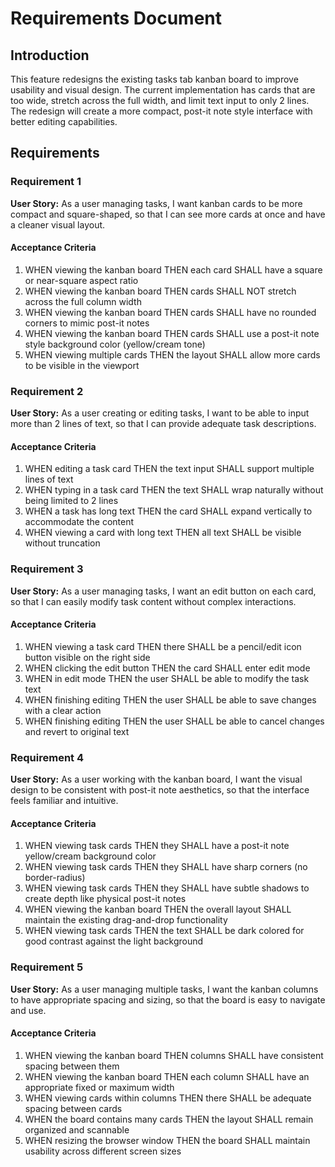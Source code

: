 # Requirements Document

## Introduction

This feature redesigns the existing tasks tab kanban board to improve usability and visual design. The current implementation has cards that are too wide, stretch across the full width, and limit text input to only 2 lines. The redesign will create a more compact, post-it note style interface with better editing capabilities.

## Requirements

### Requirement 1

**User Story:** As a user managing tasks, I want kanban cards to be more compact and square-shaped, so that I can see more cards at once and have a cleaner visual layout.

#### Acceptance Criteria

1. WHEN viewing the kanban board THEN each card SHALL have a square or near-square aspect ratio
2. WHEN viewing the kanban board THEN cards SHALL NOT stretch across the full column width
3. WHEN viewing the kanban board THEN cards SHALL have no rounded corners to mimic post-it notes
4. WHEN viewing the kanban board THEN cards SHALL use a post-it note style background color (yellow/cream tone)
5. WHEN viewing multiple cards THEN the layout SHALL allow more cards to be visible in the viewport

### Requirement 2

**User Story:** As a user creating or editing tasks, I want to be able to input more than 2 lines of text, so that I can provide adequate task descriptions.

#### Acceptance Criteria

1. WHEN editing a task card THEN the text input SHALL support multiple lines of text
2. WHEN typing in a task card THEN the text SHALL wrap naturally without being limited to 2 lines
3. WHEN a task has long text THEN the card SHALL expand vertically to accommodate the content
4. WHEN viewing a card with long text THEN all text SHALL be visible without truncation

### Requirement 3

**User Story:** As a user managing tasks, I want an edit button on each card, so that I can easily modify task content without complex interactions.

#### Acceptance Criteria

1. WHEN viewing a task card THEN there SHALL be a pencil/edit icon button visible on the right side
2. WHEN clicking the edit button THEN the card SHALL enter edit mode
3. WHEN in edit mode THEN the user SHALL be able to modify the task text
4. WHEN finishing editing THEN the user SHALL be able to save changes with a clear action
5. WHEN finishing editing THEN the user SHALL be able to cancel changes and revert to original text

### Requirement 4

**User Story:** As a user working with the kanban board, I want the visual design to be consistent with post-it note aesthetics, so that the interface feels familiar and intuitive.

#### Acceptance Criteria

1. WHEN viewing task cards THEN they SHALL have a post-it note yellow/cream background color
2. WHEN viewing task cards THEN they SHALL have sharp corners (no border-radius)
3. WHEN viewing task cards THEN they SHALL have subtle shadows to create depth like physical post-it notes
4. WHEN viewing the kanban board THEN the overall layout SHALL maintain the existing drag-and-drop functionality
5. WHEN viewing task cards THEN the text SHALL be dark colored for good contrast against the light background

### Requirement 5

**User Story:** As a user managing multiple tasks, I want the kanban columns to have appropriate spacing and sizing, so that the board is easy to navigate and use.

#### Acceptance Criteria

1. WHEN viewing the kanban board THEN columns SHALL have consistent spacing between them
2. WHEN viewing the kanban board THEN each column SHALL have an appropriate fixed or maximum width
3. WHEN viewing cards within columns THEN there SHALL be adequate spacing between cards
4. WHEN the board contains many cards THEN the layout SHALL remain organized and scannable
5. WHEN resizing the browser window THEN the board SHALL maintain usability across different screen sizes
